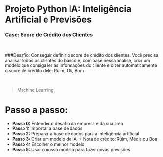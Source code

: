 # Projeto Python IA: Inteligência Artificial e Previsões

### Case: Score de Crédito dos Clientes

<br>

###Desafio:
Conseguir definir o score de crédito dos clientes. Você precisa analisar todos os clientes do banco e, com base nessa análise, criar um modelo que consiga ler as informações do cliente e dizer automaticamente o score de crédito dele: Ruim, Ok, Bom

<br>

> Machine Learning
# Passo a passo:

- **Passo 0:** Entender o desafio da empresa e da sua área
- **Passo 1:** Importar a base de dados
- **Passo 2:** Preparar a base de dados para a inteligência artificial
- **Passo 3:** Criar um modelo de IA -> Nota de crédito: Ruim, Média ou Boa
- **Passo 4:** Escolher o melhor modelo
- **Passo 5:** Usar o nosso modelo para fazer novas previsões
